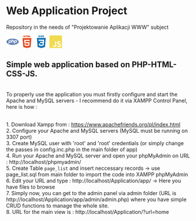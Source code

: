 # Web Application Project
Repository in the needs of "Projektowanie Aplikacji WWW" subject

<img src="https://github.com/devicons/devicon/blob/master/icons/php/php-plain.svg" alt="php" width="35" height="35" />
<img src="https://github.com/devicons/devicon/blob/master/icons/html5/html5-plain-wordmark.svg" alt="html5" width="35" height="35" />
<img src="https://github.com/devicons/devicon/blob/master/icons/css3/css3-plain-wordmark.svg" alt="css3" width="35" height="35" />
<img src="https://github.com/devicons/devicon/blob/master/icons/javascript/javascript-plain.svg" alt="js" width="35" height="35" />

<h2> Simple web application based on PHP-HTML-CSS-JS. </h2>

<p allign="left">

<br> To properly use the application you must firstly configure and start the Apache and MySQL servers - I recommend do it via XAMPP Control Panel, here is how :

<br> 1. Download Xampp from : https://www.apachefriends.org/pl/index.html
<br> 2. Configure your Apache and MySQL servers (MySQL must be running on 3307 port)
<br> 3. Create MySQL user with 'root' and 'root' credentials (or simply change the passes in config.inc.php in the main folder of app)
<br> 4. Run your Apache and MySQL server and open your phpMyAdmin on URL : http://localhost/phpmyadmin/
<br> 5. Create Table `page_list` and insert neccessary records -> use page_list.sql from main folder to import the code into XAMPP phpMyAdmin
<br> 6. Edit your URL and type : http://localhost/Application/app/ -> Here you have files to browse
<br> 7. Simply now, you can get to the admin panel via admin folder (URL is http://localhost/Application/app/admin/admin.php) where you have simple CRUD functions to manage the whole site.
<br> 8. URL for the main view is : http://localhost/Application/?url=home
</p>

